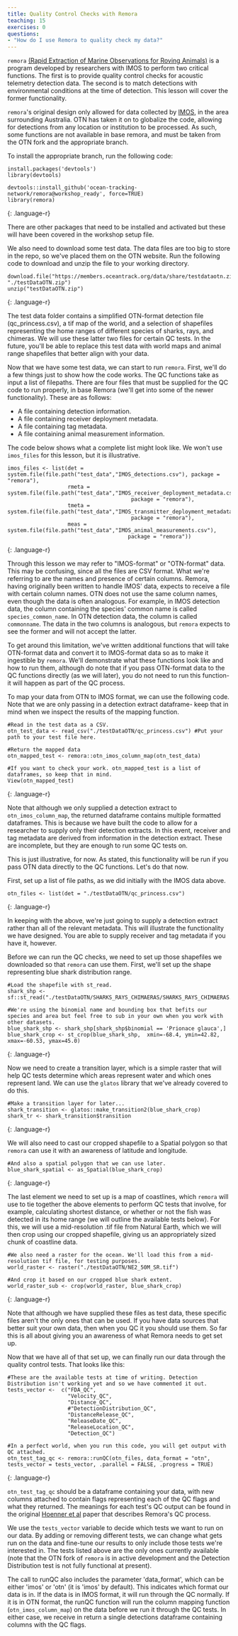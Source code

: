 ```yaml
---
title: Quality Control Checks with Remora
teaching: 15
exercises: 0
questions:
- "How do I use Remora to quality check my data?"
---
```


`remora` [(Rapid Extraction of Marine Observations for Roving Animals)](https://github.com/IMOS-AnimalTracking/remora) is a program developed by researchers with IMOS to perform two critical functions. The first is to provide quality control checks for acoustic telemetry detection data. The second is to match detections with environmental
conditions at the time of detection. This lesson will cover the former functionality. 

`remora`'s original design only allowed for data collected by [IMOS](https://imos.org.au/facilities/animaltracking), in the area surrounding Australia. OTN has taken it on to globalize the code, allowing for detections from any location or institution to be processed. As such, some functions are not available in base remora, and must be taken from the OTN fork and the appropriate branch. 

To install the appropriate branch, run the following code:

~~~
install.packages('devtools')
library(devtools)

devtools::install_github('ocean-tracking-network/remora@workshop_ready', force=TRUE)
library(remora)
~~~
{: .language-r}


There are other packages that need to be installed and activated but these will have been covered in
the workshop setup file. 

We also need to download some test data. The data files are too big to store in the repo, so we've placed them on the OTN website. Run the following code to download and unzip the file to your working directory.

~~~
download.file("https://members.oceantrack.org/data/share/testdataotn.zip/@@download/file/testDataOTN.zip", "./testDataOTN.zip")
unzip("testDataOTN.zip")
~~~
{: .language-r}

The test data folder contains a simplified OTN-format detection file (qc_princess.csv), a tif map of the world, and a selection of shapefiles representing the home ranges of different species of sharks, rays, and chimeras. We will use these latter two files for certain QC tests. In the future, you'll be able to replace this test data with world maps and animal range shapefiles that better align with your data. 

Now that we have some test data, we can start to run `remora`. First, we'll do a few things just to show how the code works. The QC functions take as input a list of filepaths. There are four files that must be supplied for the QC code to run properly, in base Remora (we'll get into some of the newer functionality). These are as follows: 

* A file containing detection information. 
* A file containing receiver deployment metadata.
* A file containing tag metadata.
* A file containing animal measurement information.

The code below shows what a complete list might look like. We won't use `imos_files` for this lesson, but it is illustrative.

~~~
imos_files <- list(det = system.file(file.path("test_data","IMOS_detections.csv"), package = "remora"),
                   rmeta = system.file(file.path("test_data","IMOS_receiver_deployment_metadata.csv"),
                                       package = "remora"),
                   tmeta = system.file(file.path("test_data","IMOS_transmitter_deployment_metadata.csv"),
                                       package = "remora"),
                   meas = system.file(file.path("test_data","IMOS_animal_measurements.csv"),
                                      package = "remora"))
~~~
{: .language-r}

Through this lesson we may refer to "IMOS-format" or "OTN-format" data. This may be confusing, since all the files are CSV format. What we're referring to are the names and presence of certain columns. Remora, having originally been written to handle IMOS' data, expects to receive a file with certain column names. OTN does not use the same column names, even though the data is often analogous. For example, in IMOS detection data, the column containing the species' common name is called `species_common_name`. In OTN detection data, the column is called `commonname`. The data in the two columns is analogous, but `remora` expects to see the former and will not accept the latter. 

To get around this limitation, we've written additional functions that will take OTN-format data and convert it to IMOS-format data so as to make it ingestible by `remora`. We'll demonstrate what these functions look like and how to run them, although do note that if you pass OTN-format data to the QC functions directly (as we will later), you do not need to run this function- it will happen as part of the QC process. 

To map your data from OTN to IMOS format, we can use the following code. Note that we are only passing in a detection extract dataframe- keep that in mind when we inspect the results of the mapping function.

~~~
#Read in the test data as a CSV. 
otn_test_data <- read_csv("./testDataOTN/qc_princess.csv") #Put your path to your test file here. 

#Return the mapped data
otn_mapped_test <- remora::otn_imos_column_map(otn_test_data)

#If you want to check your work. otn_mapped_test is a list of dataframes, so keep that in mind. 
View(otn_mapped_test)
~~~
{: .language-r}

Note that although we only supplied a detection extract to `otn_imos_column_map`, the returned dataframe contains multiple formatted dataframes. This is because we have built the code to allow for a researcher to supply only their detection extracts. In this event, receiver and tag metadata are derived from information in the detection extract. These are incomplete, but they are enough to run some QC tests on. 

This is just illustrative, for now. As stated, this functionality will be run if you pass OTN data directly to the QC functions. Let's do that now. 

First, set up a list of file paths, as we did initially with the IMOS data above. 

~~~
otn_files <- list(det = "./testDataOTN/qc_princess.csv")
~~~
{: .language-r}

In keeping with the above, we're just going to supply a detection extract rather than all of the relevant metadata. This will illustrate the functionality we have designed. You are able to supply receiver and tag metadata if you have it, however. 

Before we can run the QC checks, we need to set up those shapefiles we downloaded so that `remora` can use them. First, we'll set up the shape representing blue shark distribution range. 

~~~
#Load the shapefile with st_read. 
shark_shp <- sf::st_read("./testDataOTN/SHARKS_RAYS_CHIMAERAS/SHARKS_RAYS_CHIMAERAS.shp")

#We're using the binomial name and bounding box that befits our species and area but feel free to sub in your own when you work with other datasets.
blue_shark_shp <- shark_shp[shark_shp$binomial == 'Prionace glauca',]
blue_shark_crop <- st_crop(blue_shark_shp,  xmin=-68.4, ymin=42.82, xmax=-60.53, ymax=45.0)
~~~
{: .language-r}

Now we need to create a transition layer, which is a simple raster that will help QC tests determine which areas represent water and which ones represent land. We can use the `glatos` library that we've already covered to do this. 

~~~
#Make a transition layer for later...
shark_transition <- glatos::make_transition2(blue_shark_crop)
shark_tr <- shark_transition$transition
~~~
{: .language-r}

We will also need to cast our cropped shapefile to a Spatial polygon so that `remora` can use it with an awareness of latitude and longitude. 

~~~
#And also a spatial polygon that we can use later. 
blue_shark_spatial <- as_Spatial(blue_shark_crop)
~~~
{: .language-r}

The last element we need to set up is a map of coastlines, which `remora` will use to tie together the above elements to perform QC tests that involve, for example, calculating shortest distance, or whether or not the fish was detected in its home range (we will outline the available tests below). For this, we will use a mid-resolution .tif file from Natural Earth, which we will then crop using our cropped shapefile, giving us an appropriately sized chunk of coastline data. 

~~~
#We also need a raster for the ocean. We'll load this from a mid-resolution tif file, for testing purposes. 
world_raster <- raster("./testDataOTN/NE2_50M_SR.tif")

#And crop it based on our cropped blue shark extent. 
world_raster_sub <- crop(world_raster, blue_shark_crop)
~~~
{: .language-r}

Note that although we have supplied these files as test data, these specific files aren't the only ones that can be used. If you have data sources that better suit your own data, then when you QC it you should use them. So far this is all about giving you an awareness of what Remora needs to get set up. 

Now that we have all of that set up, we can finally run our data through the quality control tests. That looks like this: 

~~~
#These are the available tests at time of writing. Detection Distribution isn't working yet and so we have commented it out. 
tests_vector <-  c("FDA_QC",
                   "Velocity_QC",
                   "Distance_QC",
                   #"DetectionDistribution_QC",
                   "DistanceRelease_QC",
                   "ReleaseDate_QC",
                   "ReleaseLocation_QC",
                   "Detection_QC")

#In a perfect world, when you run this code, you will get output with QC attached. 
otn_test_tag_qc <- remora::runQC(otn_files, data_format = "otn", tests_vector = tests_vector, .parallel = FALSE, .progress = TRUE)
~~~
{: .language-r}

`otn_test_tag_qc` should be a dataframe containing your data, with new columns attached to contain flags representing each of the QC flags and what they returned. The meanings for each test's QC output can be found in the original [Hoenner et al](https://www.nature.com/articles/sdata2017206) paper that describes Remora's QC process.

We use the `tests_vector` variable to decide which tests we want to run on our data. By adding or removing different tests, we can change what gets run on the data and fine-tune our results to only include those tests we're interested in. The tests listed above are the only ones currently available (note that the OTN fork of `remora` is in active development and the Detection Distribution test is not fully functional at present). 

The call to runQC also includes the parameter 'data_format', which can be either 'imos' or 'otn' (it is 'imos' by default). This indicates which format our data is in. If the data is in IMOS format, it will run through the QC normally. If it is in OTN format, the runQC function will run the column mapping function (`otn_imos_column_map`) on the data before we run it through the QC tests. In either case, we receive in return a single detections dataframe containing columns with the QC flags. 